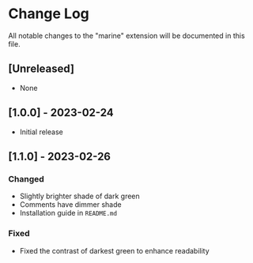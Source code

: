 # Change Log

All notable changes to the "marine" extension will be documented in this file.

## [Unreleased]

- None

## [1.0.0] - 2023-02-24

- Initial release

## [1.1.0] - 2023-02-26

### Changed

- Slightly brighter shade of dark green
- Comments have dimmer shade
- Installation guide in `README.md`

### Fixed

- Fixed the contrast of darkest green to enhance readability

